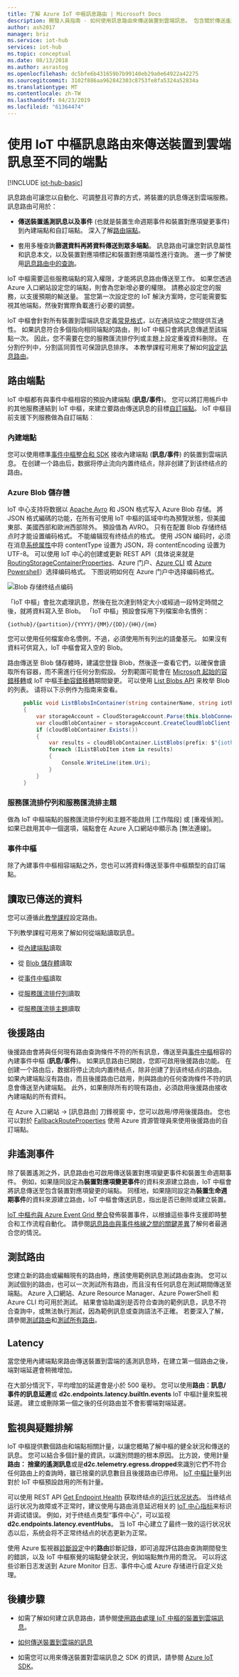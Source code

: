```yaml
---
title: 了解 Azure IoT 中樞訊息路由 | Microsoft Docs
description: 開發人員指南 - 如何使用訊息路由來傳送裝置到雲端訊息。 包含關於傳送遙測和非遙測資料的資訊。
author: ash2017
manager: briz
ms.service: iot-hub
services: iot-hub
ms.topic: conceptual
ms.date: 08/13/2018
ms.author: asrastog
ms.openlocfilehash: dc5bfe6b431659b7b99140eb29a0e64922a42275
ms.sourcegitcommit: 3102f886aa962842303c8753fe8fa5324a52834a
ms.translationtype: MT
ms.contentlocale: zh-TW
ms.lasthandoff: 04/23/2019
ms.locfileid: "61364474"
---
```

# <a name="use-iot-hub-message-routing-to-send-device-to-cloud-messages-to-different-endpoints"></a>使用 IoT 中樞訊息路由來傳送裝置到雲端訊息至不同的端點

[!INCLUDE [iot-hub-basic](../../includes/iot-hub-basic-partial.md)]

訊息路由可讓您以自動化、可調整且可靠的方式，將裝置的訊息傳送到雲端服務。 訊息路由可用於： 

* **傳送裝置遙測訊息以及事件** (也就是裝置生命週期事件和裝置對應項變更事件) 到內建端點和自訂端點。 深入了解[路由端點](#routing-endpoints)。

* 套用多種查詢**篩選資料再將資料傳送到眾多端點**。 訊息路由可讓您對訊息屬性和訊息本文，以及裝置對應項標記和裝置對應項屬性進行查詢。 進一步了解使用[訊息路由中的查詢](iot-hub-devguide-routing-query-syntax.md)。

IoT 中樞需要這些服務端點的寫入權限，才能將訊息路由傳送至工作。 如果您透過 Azure 入口網站設定您的端點，則會為您新增必要的權限。 請務必設定您的服務，以支援預期的輸送量。 當您第一次設定您的 IoT 解決方案時，您可能需要監視其他端點，然後對實際負載進行必要的調整。

IoT 中樞會針對所有裝置到雲端訊息定義[常見格式](iot-hub-devguide-messages-construct.md)，以在通訊協定之間提供互通性。 如果訊息符合多個指向相同端點的路由，則 IoT 中樞只會將訊息傳遞至該端點一次。 因此，您不需要在您的服務匯流排佇列或主題上設定重複資料刪除。 在分割佇列中，分割區同質性可保證訊息排序。 本教學課程可用來了解如何[設定訊息路由](tutorial-routing.md)。

## <a name="routing-endpoints"></a>路由端點

IoT 中樞都有與事件中樞相容的預設內建端點 (**訊息/事件**)。 您可以將訂用帳戶中的其他服務連結到 IoT 中樞，來建立要路由傳送訊息的目標[自訂端點](iot-hub-devguide-endpoints.md#custom-endpoints)。 IoT 中樞目前支援下列服務做為自訂端點︰

### <a name="built-in-endpoint"></a>內建端點

您可以使用標準[事件中樞整合和 SDK](iot-hub-devguide-messages-read-builtin.md) 接收內建端點 (**訊息/事件**) 的裝置到雲端訊息。 在创建一个路由后，数据将停止流向内置终结点，除非创建了到该终结点的路由。

### <a name="azure-blob-storage"></a>Azure Blob 儲存體

IoT 中心支持将数据以 [Apache Avro](https://avro.apache.org/) 和 JSON 格式写入 Azure Blob 存储。 將 JSON 格式編碼的功能，在所有可使用 IoT 中樞的區域中均為預覽狀態，但美國東部、美國西部和歐洲西部除外。 預設值為 AVRO。 只有在配置 Blob 存储终结点时才能设置编码格式。 不能编辑现有终结点的格式。 使用 JSON 编码时，必须在消息[系统属性](iot-hub-devguide-routing-query-syntax.md#system-properties)中将 contentType 设置为 JSON，将 contentEncoding 设置为 UTF-8。 可以使用 IoT 中心的创建或更新 REST API（具体说来就是 [RoutingStorageContainerProperties](https://docs.microsoft.com/rest/api/iothub/iothubresource/createorupdate#routingstoragecontainerproperties)、Azure 门户、[Azure CLI](https://docs.microsoft.com/cli/azure/iot/hub/routing-endpoint?view=azure-cli-latest) 或 [Azure Powershell](https://docs.microsoft.com/powershell/module/az.iothub/add-aziothubroutingendpoint?view=azps-1.3.0)）选择编码格式。 下图说明如何在 Azure 门户中选择编码格式。

![Blob 存储终结点编码](./media/iot-hub-devguide-messages-d2c/blobencoding.png)

「IoT 中樞」會批次處理訊息，然後在批次達到特定大小或經過一段特定時間之後，就將資料寫入至 Blob。 「IoT 中樞」預設會採用下列檔案命名慣例：

```
{iothub}/{partition}/{YYYY}/{MM}/{DD}/{HH}/{mm}
```

您可以使用任何檔案命名慣例，不過，必須使用所有列出的語彙基元。 如果沒有資料可供寫入，IoT 中樞會寫入空的 Blob。

路由傳送至 Blob 儲存體時，建議您登錄 Blob，然後逐一查看它們，以確保會讀取所有容器，而不需進行任何分割假設。 分割範圍可能會在 [Microsoft 起始的容錯移轉](iot-hub-ha-dr.md#microsoft-initiated-failover)或 IoT 中樞[手動容錯移轉](iot-hub-ha-dr.md#manual-failover-preview)期間變更。 可以使用 [List Blobs API](https://docs.microsoft.com/rest/api/storageservices/list-blobs) 来枚举 Blob 的列表。 请将以下示例作为指南来查看。

   ```csharp
        public void ListBlobsInContainer(string containerName, string iothub)
        {
            var storageAccount = CloudStorageAccount.Parse(this.blobConnectionString);
            var cloudBlobContainer = storageAccount.CreateCloudBlobClient().GetContainerReference(containerName);
            if (cloudBlobContainer.Exists())
            {
                var results = cloudBlobContainer.ListBlobs(prefix: $"{iothub}/");
                foreach (IListBlobItem item in results)
                {
                    Console.WriteLine(item.Uri);
                }
            }
        }
   ```

### <a name="service-bus-queues-and-service-bus-topics"></a>服務匯流排佇列和服務匯流排主題

做為 IoT 中樞端點的服務匯流排佇列和主題不能啟用 [工作階段] 或 [重複偵測]。 如果已啟用其中一個選項，端點會在 Azure 入口網站中顯示為 [無法連線]。

### <a name="event-hubs"></a>事件中樞

除了內建事件中樞相容端點之外，您也可以將資料傳送至事件中樞類型的自訂端點。 

## <a name="reading-data-that-has-been-routed"></a>讀取已傳送的資料

您可以遵循此[教學課程](tutorial-routing.md)設定路由。

下列教學課程可用來了解如何從端點讀取訊息。

* 從[內建端點](quickstart-send-telemetry-node.md)讀取

* 從 [Blob 儲存體](../storage/blobs/storage-blob-event-quickstart.md)讀取

* 從[事件中樞](../event-hubs/event-hubs-dotnet-standard-getstarted-send.md)讀取

* 從[服務匯流排佇列](../service-bus-messaging/service-bus-dotnet-get-started-with-queues.md)讀取

* 從[服務匯流排主題](https://docs.microsoft.com/azure/service-bus-messaging/service-bus-dotnet-how-to-use-topics-subscriptions)讀取

## <a name="fallback-route"></a>後援路由

後援路由會將與任何現有路由查詢條件不符的所有訊息，傳送至與[事件中樞](/azure/event-hubs/)相容的內建事件中樞 (**訊息/事件**)。 如果訊息路由已開啟，您即可啟用後援路由功能。 在创建一个路由后，数据将停止流向内置终结点，除非创建了到该终结点的路由。 如果內建端點沒有路由，而且後援路由已啟用，則與路由的任何查詢條件不符的訊息會傳送至內建端點。 此外，如果刪除所有的現有路由，必須啟用後援路由接收內建端點的所有資料。 

在 Azure 入口網站 -> [訊息路由] 刀鋒視窗 中，您可以啟用/停用後援路由。 您也可以對於 [FallbackRouteProperties](/rest/api/iothub/iothubresource/createorupdate#fallbackrouteproperties) 使用 Azure 資源管理員來使用後援路由的自訂端點。

## <a name="non-telemetry-events"></a>非遙測事件

除了裝置遙測之外，訊息路由也可啟用傳送裝置對應項變更事件和裝置生命週期事件。 例如，如果隨同設定為**裝置對應項變更事件**的資料來源建立路由，IoT 中樞會將訊息傳送至包含裝置對應項變更的端點。 同樣地，如果隨同設定為**裝置生命週期事件**的資料來源建立路由，IoT 中樞會傳送訊息，指出是否已刪除或建立裝置。 

[IoT 中樞也與 Azure Event Grid 整合](iot-hub-event-grid.md)發佈裝置事件，以根據這些事件支援即時整合和工作流程自動化。 請參閱[訊息路由與事件格線之間的關鍵差異](iot-hub-event-grid-routing-comparison.md)了解何者最適合您的情況。

## <a name="testing-routes"></a>測試路由

您建立新的路由或編輯現有的路由時，應該使用範例訊息測試路由查詢。 您可以測試個別的路由，也可以一次測試所有路由，而且沒有任何訊息在測試期間傳送至端點。 Azure 入口網站、Azure Resource Manager、Azure PowerShell 和 Azure CLI 均可用於測試。 結果會協助識別是否符合查詢的範例訊息，訊息不符合查詢中，或無法執行測試，因為範例訊息或查詢語法不正確。 若要深入了解，請參閱[測試路由](/rest/api/iothub/iothubresource/testroute)和[測試所有路由](/rest/api/iothub/iothubresource/testallroutes)。

## <a name="latency"></a>Latency

當您使用內建端點來路由傳送裝置到雲端的遙測訊息時，在建立第一個路由之後，端對端延遲會稍微增加。

在大部分情況下，平均增加的延遲會是小於 500 毫秒。 您可以使用**路由：訊息/事件的訊息延遲**或 **d2c.endpoints.latency.builtIn.events** IoT 中樞計量來監視延遲。 建立或刪除第一個之後的任何路由並不會影響端對端延遲。

## <a name="monitoring-and-troubleshooting"></a>監視與疑難排解

IoT 中樞提供數個路由和端點相關計量，以讓您概略了解中樞的健全狀況和傳送的訊息。 您可以結合多個計量的資訊，以識別問題的根本原因。 比方說，使用計量**路由： 捨棄的遙測訊息**或是**d2c.telemetry.egress.dropped**來識別它們不符合任何路由上的查詢時，雖已捨棄的訊息數目且後援路由已停用。 [IoT 中樞計量](iot-hub-metrics.md)列出對於 IoT 中樞預設啟用的所有計量。

可以使用 REST API [Get Endpoint Health](https://docs.microsoft.com/de-de/rest/api/iothub/iothubresource/getendpointhealth#iothubresource_getendpointhealth) 获取终结点的[运行状况状态](iot-hub-devguide-endpoints.md#custom-endpoints)。 当终结点运行状况为故障或不正常时，建议使用与路由消息延迟相关的 [IoT 中心指标](iot-hub-metrics.md)来标识并调试错误。 例如，对于终结点类型“事件中心”，可以监视 **d2c.endpoints.latency.eventHubs**。 当 IoT 中心建立了最终一致的运行状况状态以后，系统会将不正常终结点的状态更新为正常。

使用 Azure 監視器[診斷設定](../iot-hub/iot-hub-monitor-resource-health.md)中的**路由**診斷記錄，即可追蹤評估路由查詢期間發生的錯誤，以及 IoT 中樞察覺的端點健全狀況，例如端點無作用的喬況。 可以将这些诊断日志发送到 Azure Monitor 日志、事件中心或 Azure 存储进行自定义处理。

## <a name="next-steps"></a>後續步驟

* 如需了解如何建立訊息路由，請參閱[使用路由處理 IoT 中樞的裝置到雲端訊息](tutorial-routing.md)。

* [如何傳送裝置到雲端的訊息](quickstart-send-telemetry-node.md)

* 如需您可以用來傳送裝置對雲端訊息之 SDK 的資訊，請參閱 [Azure IoT SDK](iot-hub-devguide-sdks.md)。
